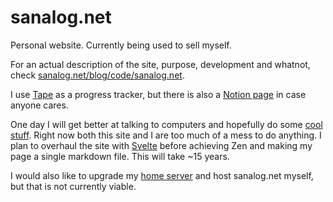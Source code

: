 # sanalog.net
Personal website. Currently being used to sell myself.

For an actual description of the site, purpose, development and whatnot, check [sanalog.net/blog/code/sanalog.net](https://sanalog.net/blog/code/sanalog.net).

I use [Tape](https://www.aeriform.io/tape) as a progress tracker, but there is also a [Notion page](https://sanalog.notion.site/41438cc18d254359a2620640e9653f24?v=31d989b6593c4f40920ea8208f11855f) in case anyone cares.

One day I will get better at talking to computers and hopefully do some [cool stuff](https://webring.xxiivv.com/). Right now both this site and I are too much of a mess to do anything. I plan to overhaul the site with [Svelte](https://svelte.dev/) before achieving Zen and making my page a single markdown file. This will take ~15 years.

I would also like to upgrade my [home server]() and host sanalog.net myself, but that is not currently viable.
